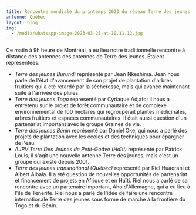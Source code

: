 ```yaml
---
title: Rencontre mondiale du printemps 2023 du réseau Terre des jeunes
antenne: Québec
layout: blog
img:
  - /media/whatsapp-image-2023-03-25-at-10.11.12.jpg
---
```



Ce matin à 9h heure de Montréal, a eu lieu notre traditionnelle rencontre à distance des antennes des antennes de Terre des jeunes. Étaient représentées:

* *Terre des jeunes Burundi* représenté par Jean Nkeshima. Jean nous parle de l'état d'avancement de son projet de plantation d'arbres fruitiers qui a été retardé par la sécheresse, mais qui avance maintenant suite à l'arrivée des pluies.
* *Terre des jeunes Togo* représenté par Cyriaque Adjafo; il nous a entretenu sur le projet de forêt communautaire et de complexe environnemental de 100 hectares qui regrouperait plantes médicinales, arbres fruitiers et espaces communautaires. Il était aussi question d'un partenariat important avec le groupe Graines de vie.
* *Terre des jeunes Bénin* représenté par Daniel Oke, qui nous a parlé des projets de plantation avec les écoles et des techniques pour épargner de l'eau.
* *AJPV Terre Des Jeunes de Petit-Goâve (Haïti)* représenté par Patrick Louis, il s'agit une nouvelle antenne Terre des jeunes, mais c'est un groupe qui existe depuis 2001.
* *Terre des jeunes transnational (Québec)* représenté par Riel Huaorani et Albert Albala. Il a été question de nouvelles opportunités de partenariat et financement de projets en Afrique et en Haïti. Riel nous a parlé de sa rencontre avec un partenaire important, Aho d'Allemagne, qui a eu lieu à l'île de Tenerife. Riel nous a parlé de l'idée de faire une rencontre internationale Terre des jeunes sous forme de marche à la frontière du Togo et du Bénin.